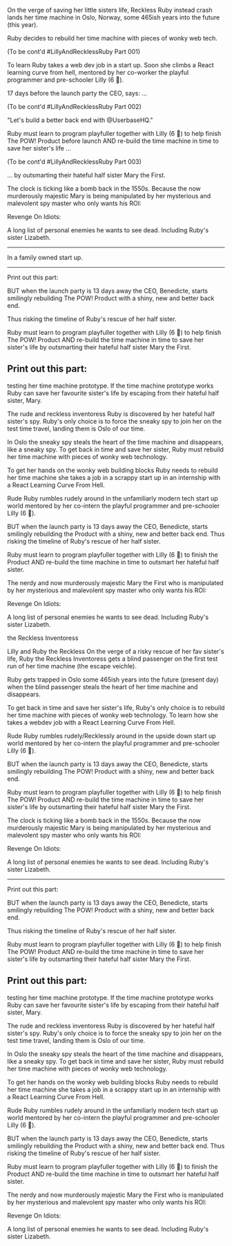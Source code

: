 On the verge of saving her little sisters life, Reckless Ruby instead crash lands her time machine in Oslo, Norway, some 465ish years into the future (this year).

Ruby decides to rebuild her time machine with pieces of wonky web tech.

(To be cont'd
#LillyAndRecklessRuby
Part 001)

To learn Ruby takes a web dev job in a start up. Soon she climbs a React learning curve from hell, mentored by her co-worker the playful programmer and pre-schooler Lilly (6 🦄).

17 days before the launch party the CEO, says: ...

(To be cont'd
#LillyAndRecklessRuby
Part 002)

"Let's build a better back end with @UserbaseHQ."

Ruby must learn to program playfuller together with Lilly (6 🦄) to help finish The POW! Product before launch AND re-build the time machine in time to save her sister's life  ...

(To be cont'd
#LillyAndRecklessRuby
Part 003)



... by outsmarting their hateful half sister Mary the First.

The clock is ticking like a bomb back in the 1550s. Because
the now murderously majestic Mary is being manipulated by her mysterious and malevolent spy master who only wants his ROI:

Revenge
On
Idiots:

A long list of personal enemies he wants to see dead. Including Ruby's sister Lizabeth.

___

In a family owned start up.

-----
Print out this part:

BUT when the launch party is 13 days away the CEO, Benedicte, starts smilingly rebuilding The POW! Product with a shiny, new and better back end.

Thus risking the timeline of Ruby's rescue of her half sister.

Ruby must learn to program playfuller together with Lilly (6 🦄) to help finish The POW! Product AND re-build the time machine in time to save her sister's life by outsmarting their hateful half sister Mary the First.

Print out this part:
-----

testing her time machine prototype. If
the time machine prototype works Ruby can save her favourite sister's life by escaping from their hateful half sister, Mary.

The rude and reckless inventoress Ruby is discovered by her hateful half sister's spy. Ruby's only choice is to force the sneaky spy to join her on the test time travel, landing them is Oslo of our time.

In Oslo the sneaky spy steals the heart of the time machine and disappears, like a sneaky spy. To get back in time and save her sister, Ruby must rebuild her time machine with pieces of wonky web technology.

To get her hands on the wonky web building blocks Ruby needs to rebuild her time machine she takes a job in a scrappy start up in an internship with a React Learning Curve From Hell.

Rude Ruby rumbles rudely around in the unfamiliarly modern tech start up world mentored by her co-intern the playful programmer and pre-schooler Lilly (6 🦄).

BUT when the launch party is 13 days away the CEO, Benedicte, starts smilingly rebuilding the Product with a shiny, new and better back end. Thus risking the timeline of Ruby's rescue of her half sister.

Ruby must learn to program playfuller together with Lilly (6 🦄) to finish the Product AND re-build the time machine in time to outsmart her hateful half sister.

The nerdy and now murderously majestic Mary the First who is manipulated by her mysterious and malevolent spy master who only wants his ROI:

Revenge
On
Idiots:

A long list of personal enemies he wants to see dead. Including Ruby's sister Lizabeth.




the Reckless Inventoress

Lilly and Ruby the Reckless
On the verge of a risky rescue of her fav sister's life, Ruby the Reckless Inventoress gets a blind passenger on the first test run of her time machine (the escape veichle).

Ruby gets trapped in Oslo some 465ish years into the future (present day) when the blind passenger steals the heart of her time machine and disappears.

To get back in time and save her sister's life, Ruby's only choice is to rebuild her time machine with pieces of wonky web technology. To learn how she takes a webdev job with a React Learning Curve From Hell.

Rude Ruby rumbles rudely/Recklessly around in the upside down start up world mentored by her co-intern the playful programmer and pre-schooler Lilly (6 🦄).

BUT when the launch party is 13 days away the CEO, Benedicte, starts smilingly rebuilding The POW! Product with a shiny, new and better back end.

Ruby must learn to program playfuller together with Lilly (6 🦄) to help finish The POW! Product AND re-build the time machine in time to save her sister's life by outsmarting their hateful half sister Mary the First.

The clock is ticking like a bomb back in the 1550s. Because
the now murderously majestic Mary is being manipulated by her mysterious and malevolent spy master who only wants his ROI:

Revenge
On
Idiots:

A long list of personal enemies he wants to see dead. Including Ruby's sister Lizabeth.


-----
Print out this part:

BUT when the launch party is 13 days away the CEO, Benedicte, starts smilingly rebuilding The POW! Product with a shiny, new and better back end.

Thus risking the timeline of Ruby's rescue of her half sister.

Ruby must learn to program playfuller together with Lilly (6 🦄) to help finish The POW! Product AND re-build the time machine in time to save her sister's life by outsmarting their hateful half sister Mary the First.

Print out this part:
-----

testing her time machine prototype. If
the time machine prototype works Ruby can save her favourite sister's life by escaping from their hateful half sister, Mary.

The rude and reckless inventoress Ruby is discovered by her hateful half sister's spy. Ruby's only choice is to force the sneaky spy to join her on the test time travel, landing them is Oslo of our time.

In Oslo the sneaky spy steals the heart of the time machine and disappears, like a sneaky spy. To get back in time and save her sister, Ruby must rebuild her time machine with pieces of wonky web technology.

To get her hands on the wonky web building blocks Ruby needs to rebuild her time machine she takes a job in a scrappy start up in an internship with a React Learning Curve From Hell.

Rude Ruby rumbles rudely around in the unfamiliarly modern tech start up world mentored by her co-intern the playful programmer and pre-schooler Lilly (6 🦄).

BUT when the launch party is 13 days away the CEO, Benedicte, starts smilingly rebuilding the Product with a shiny, new and better back end. Thus risking the timeline of Ruby's rescue of her half sister.

Ruby must learn to program playfuller together with Lilly (6 🦄) to finish the Product AND re-build the time machine in time to outsmart her hateful half sister.

The nerdy and now murderously majestic Mary the First who is manipulated by her mysterious and malevolent spy master who only wants his ROI:

Revenge
On
Idiots:

A long list of personal enemies he wants to see dead. Including Ruby's sister Lizabeth.

